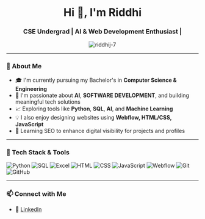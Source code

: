 <h1 align="center">Hi 👋, I'm Riddhi</h1>
<h3 align="center">CSE Undergrad | AI & Web Development Enthusiast |</h3>

<p align="center">
  <img src="https://komarev.com/ghpvc/?username=riddhij-7&label=Profile%20views&color=0e75b6&style=flat" alt="riddhij-7" />
</p>

---

### 🌱 About Me
- 🎓 I'm currently pursuing my Bachelor's in **Computer Science & Engineering** 
- 🧠 I'm passionate about **AI**, **SOFTWARE DEVELOPMENT**, and building meaningful tech solutions 
- 📈 Exploring tools like **Python**, **SQL**, **AI**, and **Machine Learning**  
- 💡 I also enjoy designing websites using **Webflow, HTML/CSS, JavaScript**  
- 🚀 Learning SEO to enhance digital visibility for projects and profiles  

---

### 🔧 Tech Stack & Tools
![Python](https://img.shields.io/badge/Python-14354C?style=for-the-badge&logo=python&logoColor=white)
![SQL](https://img.shields.io/badge/SQL-025E8C?style=for-the-badge&logo=postgresql&logoColor=white)
![Excel](https://img.shields.io/badge/Excel-217346?style=for-the-badge&logo=microsoft-excel&logoColor=white)
![HTML](https://img.shields.io/badge/HTML5-e34c26?style=for-the-badge&logo=html5&logoColor=white)
![CSS](https://img.shields.io/badge/CSS3-264de4?style=for-the-badge&logo=css3&logoColor=white)
![JavaScript](https://img.shields.io/badge/JavaScript-f7df1e?style=for-the-badge&logo=javascript&logoColor=black)
![Webflow](https://img.shields.io/badge/Webflow-4353FF?style=for-the-badge&logo=webflow&logoColor=white)
![Git](https://img.shields.io/badge/Git-F05032?style=for-the-badge&logo=git&logoColor=white)
![GitHub](https://img.shields.io/badge/GitHub-181717?style=for-the-badge&logo=github&logoColor=white)

---

### 📫 Connect with Me
- 💼 [LinkedIn](https://www.linkedin.com/in/riddhi-jathar-b2434a288/)  
